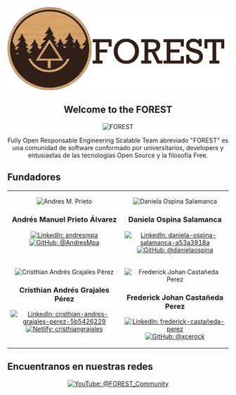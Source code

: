<div align="center">

  <img src="https://raw.githubusercontent.com/F-O-R-E-S-T/.github/main/profile/.assets/logo.png">

## Welcome to the FOREST

</div>

<p align="center">
  <img
    src="https://komarev.com/ghpvc/?username=F-O-R-E-S-T&label=Profile%20views&color=0cce00&style=for-the-badge"
    alt="FOREST"
  />
</p>

<p align="center">
    Fully Open Responsable Engineering Scalable Team abreviado "FOREST"
    es una comunidad de software conformado por universitarios, developers y
    entusiastas de las tecnologías Open Source y la filosofía Free.
</p>



## Fundadores

<table align="center">
  <tr>
    <td valign="top">
        <p align="center">
            <img
                src="https://media.licdn.com/dms/image/D4E03AQEMt9oiNH287Q/profile-displayphoto-shrink_800_800/0/1689810679674?e=1696464000&v=beta&t=nY_kZiy6FvvVsm7EdDyDMopohTNnD0LM-ylBN2pY0zs"
                alt="Andres M. Prieto"
            />
        </p>
        <p align="center">
            <h3 align="center">
                Andrés Manuel Prieto Álvarez
            </h3>
        </p>
        <p align="center">
            <a href="https://www.linkedin.com/in/andres-m-prieto/" target="blank">
              <img
                src="https://img.shields.io/badge/-linkedin-blue?style=for-the-badge&logo=linkedin"
                alt="LinkedIn: andresmpa"
              />
            </a>
            <a href="https://github.com/AndresMpa" target="blank">
              <img
                src="https://img.shields.io/badge/-github-black?style=for-the-badge&logo=GitHub"
                alt="GitHub: @AndresMpa"
              />
            </a>
        </p>
    </td>
    <td valign="top">
        <p align="center">
            <img
                src="https://media.licdn.com/dms/image/D4E03AQG0FgbfhtPtYQ/profile-displayphoto-shrink_200_200/0/1678631379020?e=1692835200&v=beta&t=gG6UNRzuu4NbKPPMq7jwByH1iPrNkyg1wWNkS_zKeto"
                alt="Daniela Ospina Salamanca"
            />
        </p>
        <p align="center">
            <h3 align="center">
                Daniela Ospina Salamanca
            </h3>
        </p>
        <p align="center">
            <a href="https://www.linkedin.com/in/daniela-ospina-salamanca-a53a3918a/" target="blank">
              <img
                src="https://img.shields.io/badge/-linkedin-blue?style=for-the-badge&logo=linkedin"
                alt="LinkedIn: daniela-ospina-salamanca-a53a3918a"
              />
            </a>
            <a href="https://github.com/danielaospina" target="blank">
              <img
                src="https://img.shields.io/badge/-github-black?style=for-the-badge&logo=GitHub"
                alt="GitHub: @danielaospina"
              />
            </a>
        </p>
    </td>
  </tr>
  <tr>
    <td valign="top">
        <p align="center">
            <img
                src="https://media.licdn.com/dms/image/D4E03AQEW_CmGuoT9oA/profile-displayphoto-shrink_200_200/0/1687052437259?e=1692835200&v=beta&t=-jLKw2UedCD5OabUm9_RbFto9oLPC5dEdi0n_k_gnYk"
                alt="Cristhian Andrés Grajales Pérez"
            />
        </p>
        <p align="center">
            <h3 align="center">
                Cristhian Andrés Grajales Pérez
            </h3>
        </p>
        <p align="center">
            <a href="https://www.linkedin.com/in/cristhian-andres-grajales-perez-5b5426229/" target="blank">
              <img
                src="https://img.shields.io/badge/-linkedin-blue?style=for-the-badge&logo=linkedin"
                alt="LinkedIn: cristhian-andres-grajales-perez-5b5426229"
              />
            </a>
            <a href="https://cristhiangrajales.netlify.app/" target="blank">
              <img
                src="https://img.shields.io/badge/-netlify-black?style=for-the-badge&logo=Netlify"
                alt="Netlify: cristhiangrajales"
              />
            </a>
        </p>
    </td>
    <td valign="top">
        <p align="center">
            <img
                src="https://media.licdn.com/dms/image/D4E03AQEklevj7vGBpg/profile-displayphoto-shrink_200_200/0/1686443042955?e=1692835200&v=beta&t=r-WFa5a_Cu5HbM_KpEYxRYnmA67krvfkVMbGCHca5_Y"
                alt="Frederick Johan Castañeda Perez"
            />
        </p>
        <p align="center">
            <h3 align="center">
                Frederick Johan Castañeda Perez
            </h3>
        </p>
        <p align="center">
            <a href="https://www.linkedin.com/in/frederick-castañeda-perez/" target="blank">
              <img
                src="https://img.shields.io/badge/-linkedin-blue?style=for-the-badge&logo=linkedin"
                alt="LinkedIn: frederick-castañeda-perez"
              />
            </a>
            <a href="https://github.com/xcerock" target="blank">
              <img
                src="https://img.shields.io/badge/-github-black?style=for-the-badge&logo=GitHub"
                alt="GitHub: @xcerock"
              />
            </a>
        </p>
    </td>
  </tr>
</table>

<!--

Esta es una comunidad abierta con unas bases claras listadas a continuación:

- @DemonioDeTasmania las bases

@Cuervo mira esto
#### ¿Quieres unirte a FOREST?

Nos gusta conocer a nuestros nuevos retoños, por ellos tenemos varias maneras de unirte:

- Usa este formulario para unirte con una solucitud normal
- ¿Conoces a uno de nuestros arboles? Dinos, eso sería más rapido, nuestra redes siempre estan abiertas a nuevos integrantes
- ¿No conoces a nadie? Escribenos

-->

## Encuentranos en nuestras redes
  
<div align="center" style="margin: 10px;">
  <p>
    <a href="https://www.youtube.com/channel/UC85PJzUXfZJCvshpv_L__Pg" target="blank">
      <img
        src="https://img.shields.io/badge/-youtube-red?style=for-the-badge&logo=youtube"
        alt="YouTube: @FOREST_Community"
      />
    </a>
    <!--
    <a href="https://www.linkedin.com/in/andres-m-prieto/?locale=en_US">
      <img
        src="https://img.shields.io/badge/-linkedin-blue?style=for-the-badge&logo=linkedin"
        alt="Linkedin: andres-m-prieto"
      />
    </a>
    -->
  </p>
</div>
